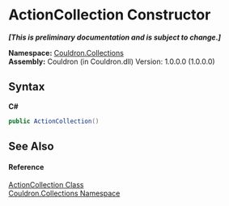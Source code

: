 # ActionCollection Constructor 
 _**\[This is preliminary documentation and is subject to change.\]**_

**Namespace:**&nbsp;<a href="N_Couldron_Collections">Couldron.Collections</a><br />**Assembly:**&nbsp;Couldron (in Couldron.dll) Version: 1.0.0.0 (1.0.0.0)

## Syntax

**C#**<br />
``` C#
public ActionCollection()
```


## See Also


#### Reference
<a href="T_Couldron_Collections_ActionCollection">ActionCollection Class</a><br /><a href="N_Couldron_Collections">Couldron.Collections Namespace</a><br />